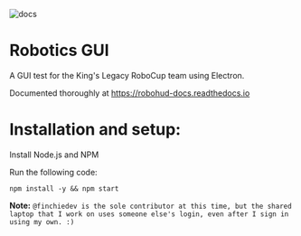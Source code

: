 ![docs](https://readthedocs.org/projects/robohud-docs/badge/?version=latest)
# Robotics GUI
A GUI test for the King's Legacy RoboCup team using Electron.

Documented thoroughly at https://robohud-docs.readthedocs.io
# Installation and setup:

Install Node.js and NPM

Run the following code:

`npm install -y && npm start`

**Note:**
`@finchiedev is the sole contributor at this time, but the shared laptop that I work on uses someone else's login, even after I sign in using my own. :)`
